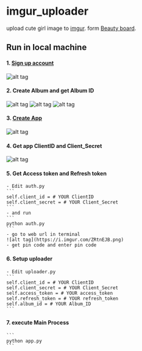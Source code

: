 # imgur_uploader



upload cute girl image to [imgur](https://imgur.com/a/8y0utle/).
form [Beauty board](https://www.ptt.cc/bbs/index.html/).



## Run in local machine 

#### 1. [Sign up account](https://imgur.com/)
![alt tag](https://i.imgur.com/RiqQcON.png)


#### 2. Create Album and get Album ID
![alt tag](https://i.imgur.com/DWVrkpV.png)
![alt tag](https://i.imgur.com/O15Aqpx.png)
![alt tag](https://i.imgur.com/795KxSV.png)


#### 3. [Create App](https://api.imgur.com/oauth2/addclient)
![alt tag](https://i.imgur.com/ZZyL4gh.png)


#### 4. Get app ClientID and Client_Secret
![alt tag](https://i.imgur.com/o8KD2br.png)


#### 5. Get Access token and Refresh token
    - Edit auth.py
    ```
    self.client_id = # YOUR ClientID
    self.client_secret = # YOUR Client_Secret
    ```
    - and run
    ```
    python auth.py
    ```
    - go to web url in terminal
    ![alt tag](https://i.imgur.com/ZRtnEJB.png)
    - get pin code and enter pin code

#### 6. Setup uploader
    - Edit uploader.py
    ```
    self.client_id = # YOUR ClientID
    self.client_secret = # YOUR Client_Secret
    self.access_token = # YOUR access_token
    self.refresh_token = # YOUR refresh_token
    self.album_id = # YOUR Album_ID   
    ```
    
#### 7. execute Main Process
    ```
    python app.py
    ```
